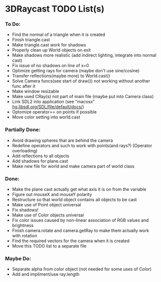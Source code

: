 # 3DRaycast TODO List(s)

### To Do:

<!-- - classes.cpp line 182: add position to ball shadow casting(??) -->
- Find the normal of a triangle when it is created
- Finish triangle.cast
- Make triangle.cast work for shadows
- Properly clean up World objects on exit
- Make shadows more realistic (add indirect lighting, integrate into normal cast)
- Fix issue of no shadows on line of x=0
- Optimize getting rays for camera (maybe don't use sine/cosine)
- Transfer reflections(maybe more) to World.cast()
- Solve Camera funcs(see start of draw()) not working without another func after it
- Make window resizable
- Make used CRay(s) not part of main file (maybe put into Camera class)
- Link SDL2 into application (see "macosx" [hg.libsdl.org/SDL/file/default/docs/](http://hg.libsdl.org/SDL/file/default/docs/))
- Optomize operator== on points if possible
- Move color setting into world.cast

### Partially Done:

- Avoid drawing spheres that are behind the camera
- Redefine operators and such to work with points(and rays?) (Operator overloading)
- Add reflections to all objects
- Add shadows for plane.cast
- Make new file for world and make camera part of world class

### Done:

- Make the plane cast actually get what axis it is on from the variable
- Figure out mouseX and mouseY polarity
- Restructure so that world object contains all objects to be cast
- Make use of Point object universal
- Fix shadows!
- Make use of Color objects universal
- Fix color issues caused by non-linear association of RGB values and brightness
- Finish camera.rotate and camera.getRay to make them actually work with rotation
- Find the required vectors for the camera when it is created
- Move this TODO list to a separate file

### Maybe Do:

- Separate alpha from color object (not needed for some uses of Color)
- Add and impliment/use ray.length


